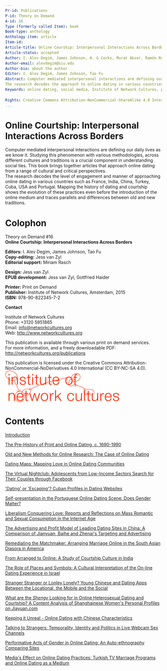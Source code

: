 ```yaml
---
Pr-id: Publications  
P-id: Theory on Demand  
A-id: 16  
Type (formerly called Item): book  
Book-type: anthology  
Anthology item: article  
Item-id:   
Article-title: Online Courship: Interpersonal Interactions Across Borders  
Article-status: accepted  
Author: I. Alev Degim, James Johnson, H. G Cocks, Murat Akser, Ramón Reichert, Diego Basile, Joaquín Linne, Lázaro M. Bacallao Pino, Cláudia Casimiro, Pascal Lardellier, Caiyun Wen, Sheena Raja and Bryce J. Renninger, Amitabh Vikram Dwivedi, David Levin, Gabriele de Seta, Ge Zhang, Tao Fu, Aras Ozgun, Megan Lindsay, Enver Ozustun. 
Author-email: alevdegim@siu.edu
Author-bio: about the author  
Editor: I. Alev Degim, James Johnson, Tao Fu
Abstract: Computer mediated interpersonal interactions are defining our daily lives as we know it. Studying this phenomenon with various methodologies, across different cultures and traditions is a crucial component in understanding social ties. This book brings together articles that approach online dating from a  range of cultural and critical perspectives. 
The research decodes the approach to online dating in various countries like France, India, China, Turkey, Cuba, USA and Portugal. Mapping the history of dating and courtship shows the evolution of these practices even before the introduction of the online medium and traces parallels and differences between old and new traditions.   
Keywords: online dating, social media, Institute of Network Cultures, print on demand, digital media, media theory, sociology, humanities, new media, France, India, China, Portugal, USA, methodologies, match.com, courtship, traditional, differences, Turkey, interactions, romantic, partners, search, love, facebook. 
  
Rights: Creative Commons Attribution-NonCommercial-ShareAlike 4.0 International (CC-BY-NC-SA 4.0)
...
```


# Online Courtship: Interpersonal Interactions Across Borders

Computer mediated interpersonal interactions are defining our daily lives as we know it. Studying this phenomenon with various methodologies, across different cultures and traditions is a crucial component in understanding social ties. This book brings together articles that approach online dating from a  range of cultural and critical perspectives.<br/>
The research decodes the level of engagement and manner of 
approaching online dating in various countries such as France, India, 
China, Turkey, Cuba, USA and Portugal. Mapping the history of dating and courtship shows the evolution of these practices even before the 
introduction of the online medium and traces parallels and differences between old and new traditions.


# Colophon

Theory on Demand #16  
**Online Courtship: Interpersonal Interactions Across Borders**


**Editors:** I. Alev Degim, James Johnson, Tao Fu<br/>
**Copy-editing:** Jess van Zyl<br/>
**Editorial support:** Miriam Rasch<br/>

**Design:** Jess van Zyl<br/>
**EPUB development:** Jess van Zyl, Gottfried Haider<br/> 

**Printer:** Print on Demand<br/>
**Publisher:** Institute of Network Cultures, Amsterdam, 2015<br/>
**ISBN:** 978-90-822345-7-2<br/> 


**Contact**

Institute of Network Cultures<br/> 
Phone: +3120 5951865<br/>
Email: info@networkcultures.org<br/>
Web: <http://www.networkcultures.org><br/>

This publication is available through various print on demand services.</br> 
For more information, and a freely downloadable PDF:<br/> 
<http://networkcultures.org/publications>

This publication is licensed under the Creative Commons Attribution-NonCommercial-NoDerivatives 4.0 International (CC BY-NC-SA 4.0).<br/>
![](imgs/INC-logo.png)


# Contents

<a href="ch004.xhtml">Introduction</a>

<a href="ch005.xhtml">The Pre-History of Print and Online Dating, c. 1690-1990</a>

<a href="ch006.xhtml">Old and New Methods for Online Research: The Case of Online Dating</a>

<a href="ch007.xhtml">Dating Maps: Mapping Love in Online Dating Communities</a>

<a href="ch008.xhtml">The Virtual Nightclub: Adolescents from Low-Income Sectors Search for Their Couples through Facebook</a>

<a href="ch009.xhtml">'Dating' or 'Escaping'? Cuban Profiles in Dating Websites</a>

<a href="ch010.xhtml">Self-presentation in the Portuguese Online Dating Scene: Does Gender Matter?</a>

<a href="ch011.xhtml">Liberalism Conquering Love: Reports and Reflections on Mass Romantic and Sexual Consumption in the Internet Age</a>

<a href="ch012.xhtml">The Advertising and Profit Model of Leading Dating Sites in China: A Comparison of Jianyuan, Baihe and Zhenai's Targeting and Advertising</a>

<a href="ch013.xhtml">Remediating the Matchmaker: Arranging Marriage Online in the South Asian Diasora in America</a>

<a href="ch014.xhtml">From Arranged to Online: A Study of Courtship Culture in India</a>

<a href="ch015.xhtml">The Role of Places and Symbols: A Cultural Interpretation of the On-line Dating Experience in Israel</a>

<a href="ch016.xhtml">Stranger Stranger or Lonley Lonely? Young Chinese and Dating Apps Between the Locational, the Mobile and the Social</a>

<a href="ch017.xhtml">What are the *Shengv* Looking for in Online Heterosexual Dating and Courtship? A Content Analysis of Shanghainese Women's Personal Profiles on Jiayuan.com</a>

<a href="ch018.xhtml">Keeping it Unreal - Online Dating with Chinese Characteristics</a>

<a href="ch019.xhtml">Talking to Strangers: Temporality, Identity and Politics in Live Webcam Sex Channels</a>

<a href="ch020.xhtml">Performative Acts of Gender in Online Dating: An Auto-ethnography Comparing Sites</a>

<a href="ch021.xhtml">Media's Effect on Online Dating Practices: Turkish TV Marriage Programs and Online Dating as a Medium</a>
<br/>